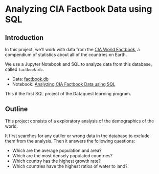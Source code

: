 # Analyzing CIA Factbook Data using SQL

## Introduction

In this project, we'll work with data from the [CIA World Factbook](https://www.cia.gov/the-world-factbook/), a compendium of statistics about all of the countries on Earth.

We use a Jupyter Notebook and SQL to analyze data from this database, called `factbook.db`.

- Data: [factbook.db](https://github.com/bertacv/world-factbook-SQL/blob/main/data/factbook.db)
- Notebook: [Analyzing CIA Factbook Data using SQL](https://github.com/bertacv/world-factbook-SQL/blob/main/notebooks/Analyzing%20CIA%20Factbook%20Data%20using%20SQL.ipynb)

This it the first SQL project of the Dataquest learning program.

## Outline

This project consists of a exploratory analysis of the demographics of the world. 

It first searches for any outlier or wrong data in the database to exclude them from the analysis. Then it answers the following questions:

- Which are the average population and area?
- Which are the most densely populated countries?
- Which country has the highest growth rate?
- Which countries have the highest ratios of water to land?
